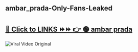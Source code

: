 
 ## ambar_prada-Only-Fans-Leaked

# <h2><a href="https://clipsfans.com/ambar_prada&ref=git">🔗 Click to LINKS ⏩⏩ 👉 🟢 ambar prada </a></h2>

<a href="https://clipsfans.com/ambar_prada&ref=git" rel="nofollow" data-target="animated-image.originalLink"><img src="https://i.ibb.co.com/xMMVF88/686577567.gif" alt="Viral Video Original" style="max-width: 100%; display: inline-block;" data-target="animated-image.originalImage"></a>
